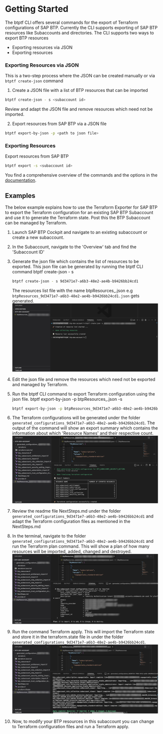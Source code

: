 
# Getting Started

The btptf CLI offers several commands for the export of Terraform configurations of SAP BTP. Currently the CLI supports exporting of SAP BTP resources like Subaccounts and directories. The CLI supports two ways to export BTP resources
- Exporting resources via JSON
- Exporting resources

### Exporting Resources via JSON
This is a two-step process where the JSON can be created manually or via `btptf create-json` command

1. Create a JSON file with a list of BTP resources that can be imported 

```bash
btptf create-json - s <subaccount id>
```
Review and adapt the JSON file and remove resources which need not be imported. 

2. Export resources from SAP BTP via a JSON file

```bash
btptf export-by-json -p <path to json file>
```

### Exporting Resources

Export resources from SAP BTP

```bash
btptf export -s <subaccount id>
```

You find a comprehensive overview of the commands and the options in the [documentation](btptf.md).

## Examples
The below example explains how to use the Terraform Exporter for SAP BTP to export the Terraform configuration for an existing SAP BTP Subaccount and use it to generate the Terraform state. Post this the BTP Subaccount can be managed by Terraform.

1. Launch SAP BTP Cockpit and navigate to an existing subaccount or create a new subaccount. 

2. In the Subaccount, navigate to the 'Overview' tab and find the 'Subaccount ID'

3. Generate the json file which contains the list of resources to be exported. This json file can be generated by running the btptf CLI command btptf create-json - s <subaccount id>
   ```bash
   btptf create-json - s 9d3471e7-a6b3-48e2-ae4b-b9426bb24cd1
   ```
   The resources list file with the name btpResources_<subaccount id>.json e.g `btpResources_9d3471e7-a6b3-48e2-ae4b-b9426bb24cd1.json` gets generated.
   ![image](img/create-json.jpg)

4. Edit the json file and remove the resources which need not be exported and managed by Terraform.

5. Run the btptf CLI command to export Terraform configuration using the json file. btptf export-by-json -p btpResources_<subaccount id>.json -s <subaccount id>
   ```bash
   btptf export-by-json -p btpResources_9d3471e7-a6b3-48e2-ae4b-b9426bb24cd1.json -s 9d3471e7-a6b3-48e2-ae4b-b9426bb24cd1
   ```
6. The Terraform configurations will be generated under the folder `generated_configurations_9d3471e7-a6b3-48e2-ae4b-b9426bb24cd1`. The output of the command will show an export summary which contains the information about which 'Resource Names' and their respective count. 
![image](img/generated-config.jpg)

7. Review the readme file NextSteps.md under the folder `generated_configurations_9d3471e7-a6b3-48e2-ae4b-b9426bb24cd1` and adapt the Terraform configuration files as mentioned in the NextSteps.md

8. In the terminal, navigate to the folder `generated_configurations_9d3471e7-a6b3-48e2-ae4b-b9426bb24cd1` and run the Terraform plan command.
This will show a plan of how many resources will be imported, added, changed and destroyed.
![image](img/tf-plan.jpg)

9. Run the command Terraform apply. This will import the Terraform state and store it in the terraform.state file in under the folder `generated_configurations_9d3471e7-a6b3-48e2-ae4b-b9426bb24cd1`.
![image](img/tf-apply.jpg)

10. Now, to modify your BTP resources in this subaccount you can change to Terraform configuration files and run a Terraform apply.